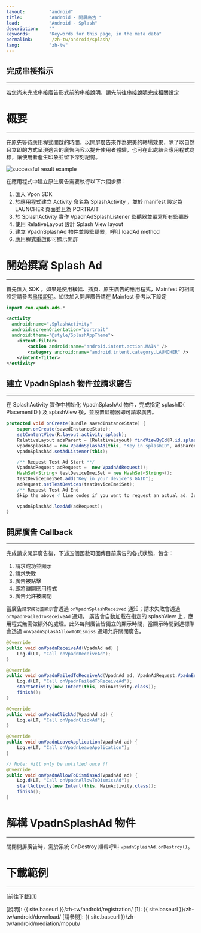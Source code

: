 ```yaml
---
layout:         "android"
title:          "Android - 開屏廣告 "
lead:           "Android - Splash"
description:    ""
keywords:       "Keywords for this page, in the meta data"
permalink:       /zh-tw/android/splash/
lang:           "zh-tw"
---
```

## 完成串接指示
---
若您尚未完成串接廣告形式前的串接說明，請先前往[串接說明]完成相關設定

# 概要
--------
在原先等待應用程式開啟的時間，以開屏廣告來作為完美的轉場效果，除了以自然且立即的方式呈現適合的廣告內容以提升使用者體驗，也可在此處結合應用程式商標，讓使用者產生印象並留下深刻記憶。

<img class="width-400" src="{{site.imgurl}}/Splash_Android.png" alt="successful result example">

在應用程式中建立原生廣告需要執行以下六個步驟：


1. 匯入 Vpon SDK
2. 於應用程式建立 Activity 命名為 SplashActivity ，並於 manifest 設定為 LAUNCHER 頁面並且為 PORTRAIT
3. 於 SplashActivity 實作 VpadnAdSplashListener 監聽器並覆寫所有監聽器
4. 使用 RelativeLayout 設計 Splash View layout
5. 建立 VpadnSplashAd 物件並設監聽器，呼叫 loadAd method
6. 應用程式重啟即可顯示開屏

# 開始撰寫 Splash Ad
--------
首先匯入 SDK 。如果是使用橫幅、插頁、原生廣告的應用程式，Mainfest 的相關設定請參考[串接說明]。如欲加入開屏廣告請在 Mainfest 參考以下設定

```java
import com.vpadn.ads.*
```


```xml
<activity
  android:name=".SplashActivity"
  android:screenOrientation="portrait"
  android:theme="@style/SplashAppTheme">
    <intent-filter>
        <action android:name="android.intent.action.MAIN" />
        <category android:name="android.intent.category.LAUNCHER" />
    </intent-filter>
</activity>
```

## 建立 VpadnSplash 物件並請求廣告
--------
在 SplashActivity 實作中初始化 VpadnSplashAd 物件，完成指定 splashID( PlacementID ) 及 splashView 後，並設置監聽器即可請求廣告。

```java
protected void onCreate(Bundle savedInstanceState) {
    super.onCreate(savedInstanceState);
    setContentView(R.layout.activity_splash);
    RelativeLayout adsParent = (RelativeLayout) findViewById(R.id.splashContainer);
    vpadnSplashAd = new VpadnSplashAd(this, "Key in splashID", adsParent);
    vpadnSplashAd.setAdListener(this);

    /** Request Test Ad Start **/
    VpadnAdRequest adRequest =  new VpadnAdRequest();
    HashSet<String> testDeviceImeiSet = new HashSet<String>();
    testDeviceImeiSet.add("Key in your device's GAID");
    adRequest.setTestDevices(testDeviceImeiSet);
    /** Request Test Ad End
    Skip the above 4 line codes if you want to request an actual ad. Just use vpadnSplashAd.loadAd() **/

    vpadnSplashAd.loadAd(adRequest);
}
```

## 開屏廣告 Callback
--------
完成請求開屏廣告後，下述五個函數可回傳目前廣告的各式狀態，包含：

1. 請求成功並顯示
2. 請求失敗
3. 廣告被點擊
4. 即將離開應用程式
5. 廣告允許被關閉

當廣告`請求成功並顯示`會透過 `onVpadnSplashReceived` 通知；請求失敗會透過 `onVpadnFailedToReceiveAd` 通知。
廣告會自動加載在指定的 splashView 上，應用程式無需做額外的處理。此外每則廣告皆獨立的顯示時間，當顯示時間到達標準會透過 `onVpadnSplashAllowToDismiss` 通知允許關閉廣告。

```java
@Override
public void onVpadnReceiveAd(VpadnAd ad) {
    Log.d(LT, "Call onVpadnReceiveAd");
}

@Override
public void onVpadnFailedToReceiveAd(VpadnAd ad, VpadnAdRequest.VpadnErrorCode errorCode) {
    Log.d(LT, "Call onVpadnFailedToReceiveAd");
    startActivity(new Intent(this, MainActivity.class));
    finish();
}

@Override
public void onVpadnClickAd(VpadnAd ad) {
    Log.e(LT, "Call onVpadnClickAd");
}

@Override
public void onVpadnLeaveApplication(VpadnAd ad) {
    Log.e(LT, "Call onVpadnLeaveApplication");
}

// Note: Will only be notified once !!
@Override
public void onVpadnAllowToDismissAd(VpadnAd ad) {
    Log.d(LT, "Call onVpadnAllowToDismissAd");
    startActivity(new Intent(this, MainActivity.class));
    finish();
}
```

# 解構 VpadnSplashAd 物件
--------
關閉開屏廣告時，需於系統 OnDestroy 順帶呼叫 `vpadnSplashAd.onDestroy()`。

# 下載範例
--------
[前往下載][1]


[串接說明]: {{site.baseurl}}/zh-tw/android/integration-guide/
[說明]: {{ site.baseurl }}/zh-tw/android/registration/
[1]: {{ site.baseurl }}/zh-tw/android/download/
[請參閱]: {{ site.baseurl }}/zh-tw/android/mediation/mopub/

